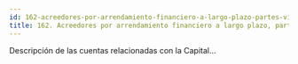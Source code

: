 ```yaml
---
id: 162-acreedores-por-arrendamiento-financiero-a-largo-plazo-partes-vinculadas
title: 162. Acreedores por arrendamiento financiero a largo plazo, partes vinculadas
---
```

Descripción de las cuentas relacionadas con la Capital...
